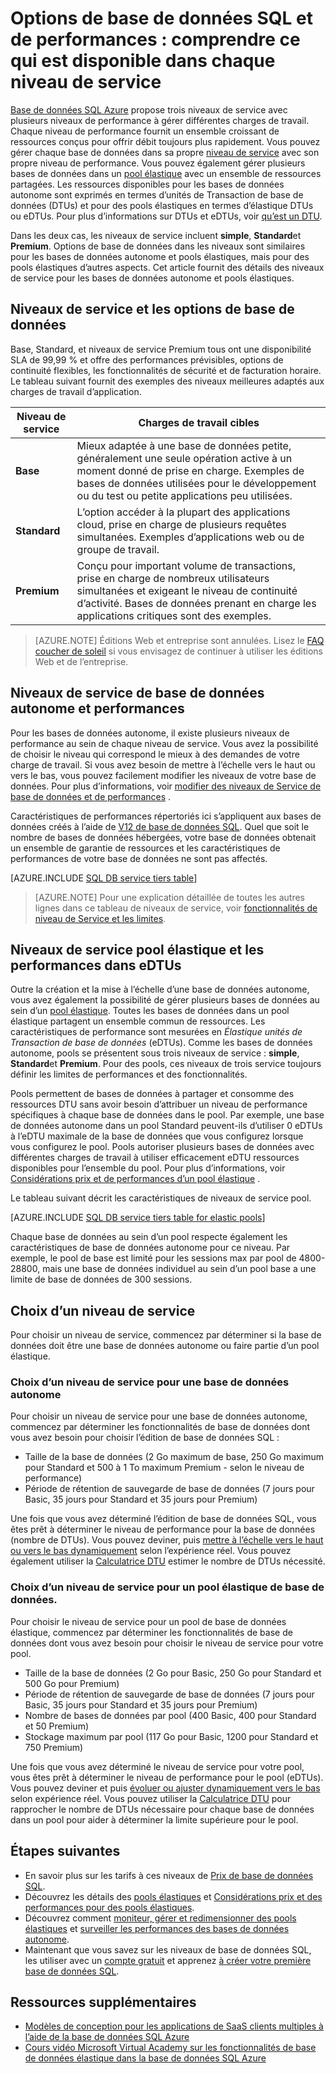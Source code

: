 <properties
    pageTitle="Options et des performances de base de données SQL : niveaux de Service | Microsoft Azure"
    description="Comparez les fonctionnalités de la continuité des performances et entreprise base de données SQL des niveaux de service pour équilibrer les coûts et les capacités mise à l’échelle."
    keywords="options de base de données, les performances de base de données"
    services="sql-database"
    documentationCenter=""
    authors="CarlRabeler"
    manager="jhubbard"
    editor="CarlRabeler"/>

<tags
    ms.service="sql-database"
    ms.devlang="na"
    ms.topic="get-started-article"
    ms.tgt_pltfrm="na"
    ms.workload="data-management"
    ms.date="08/10/2016"
    ms.author="carlrab"/>

# <a name="sql-database-options-and-performance-understand-whats-available-in-each-service-tier"></a>Options de base de données SQL et de performances : comprendre ce qui est disponible dans chaque niveau de service

[Base de données SQL Azure](sql-database-technical-overview.md) propose trois niveaux de service avec plusieurs niveaux de performance à gérer différentes charges de travail. Chaque niveau de performance fournit un ensemble croissant de ressources conçus pour offrir débit toujours plus rapidement. Vous pouvez gérer chaque base de données dans sa propre [niveau de service](sql-database-service-tiers.md#standalone-database-service-tiers-and-performance-levels) avec son propre niveau de performance. Vous pouvez également gérer plusieurs bases de données dans un [pool élastique](sql-database-service-tiers.md#elastic-pool-service-tiers-and-performance-in-edtus) avec un ensemble de ressources partagées. Les ressources disponibles pour les bases de données autonome sont exprimés en termes d’unités de Transaction de base de données (DTUs) et pour des pools élastiques en termes d’élastique DTUs ou eDTUs. Pour plus d’informations sur DTUs et eDTUs, voir [qu’est un DTU](sql-database-what-is-a-dtu.md). 

Dans les deux cas, les niveaux de service incluent **simple**, **Standard**et **Premium**. Options de base de données dans les niveaux sont similaires pour les bases de données autonome et pools élastiques, mais pour des pools élastiques d’autres aspects. Cet article fournit des détails des niveaux de service pour les bases de données autonome et pools élastiques.

## <a name="service-tiers-and-database-options"></a>Niveaux de service et les options de base de données
Base, Standard, et niveaux de service Premium tous ont une disponibilité SLA de 99,99 % et offre des performances prévisibles, options de continuité flexibles, les fonctionnalités de sécurité et de facturation horaire. Le tableau suivant fournit des exemples des niveaux meilleures adaptés aux charges de travail d’application.

| Niveau de service | Charges de travail cibles |
|---|---|
| **Base** | Mieux adaptée à une base de données petite, généralement une seule opération active à un moment donné de prise en charge. Exemples de bases de données utilisées pour le développement ou du test ou petite applications peu utilisées. |
| **Standard** | L’option accéder à la plupart des applications cloud, prise en charge de plusieurs requêtes simultanées. Exemples d’applications web ou de groupe de travail. |
| **Premium** | Conçu pour important volume de transactions, prise en charge de nombreux utilisateurs simultanées et exigeant le niveau de continuité d’activité. Bases de données prenant en charge les applications critiques sont des exemples. |

>[AZURE.NOTE] Éditions Web et entreprise sont annulées. Lisez le [FAQ coucher de soleil](https://azure.microsoft.com/pricing/details/sql-database/web-business/) si vous envisagez de continuer à utiliser les éditions Web et de l’entreprise.

## <a name="standalone-database-service-tiers-and-performance-levels"></a>Niveaux de service de base de données autonome et performances
Pour les bases de données autonome, il existe plusieurs niveaux de performance au sein de chaque niveau de service. Vous avez la possibilité de choisir le niveau qui correspond le mieux à des demandes de votre charge de travail. Si vous avez besoin de mettre à l’échelle vers le haut ou vers le bas, vous pouvez facilement modifier les niveaux de votre base de données. Pour plus d’informations, voir [modifier des niveaux de Service de base de données et de performances](sql-database-scale-up.md) .

Caractéristiques de performances répertoriés ici s’appliquent aux bases de données créés à l’aide de [V12 de base de données SQL](sql-database-v12-whats-new.md). Quel que soit le nombre de bases de données hébergées, votre base de données obtenait un ensemble de garantie de ressources et les caractéristiques de performances de votre base de données ne sont pas affectés.

[AZURE.INCLUDE [SQL DB service tiers table](../../includes/sql-database-service-tiers-table.md)]

>[AZURE.NOTE] Pour une explication détaillée de toutes les autres lignes dans ce tableau de niveaux de service, voir [fonctionnalités de niveau de Service et les limites](sql-database-performance-guidance.md#service-tier-capabilities-and-limits).

## <a name="elastic-pool-service-tiers-and-performance-in-edtus"></a>Niveaux de service pool élastique et les performances dans eDTUs
Outre la création et la mise à l’échelle d’une base de données autonome, vous avez également la possibilité de gérer plusieurs bases de données au sein d’un [pool élastique](sql-database-elastic-pool.md). Toutes les bases de données dans un pool élastique partagent un ensemble commun de ressources. Les caractéristiques de performance sont mesurées en *Élastique unités de Transaction de base de données* (eDTUs). Comme les bases de données autonome, pools se présentent sous trois niveaux de service : **simple**, **Standard**et **Premium**. Pour des pools, ces niveaux de trois service toujours définir les limites de performances et des fonctionnalités.

Pools permettent de bases de données à partager et consomme des ressources DTU sans avoir besoin d’attribuer un niveau de performance spécifiques à chaque base de données dans le pool. Par exemple, une base de données autonome dans un pool Standard peuvent-ils d’utiliser 0 eDTUs à l’eDTU maximale de la base de données que vous configurez lorsque vous configurez le pool. Pools autoriser plusieurs bases de données avec différentes charges de travail à utiliser efficacement eDTU ressources disponibles pour l’ensemble du pool. Pour plus d’informations, voir [Considérations prix et de performances d’un pool élastique](sql-database-elastic-pool-guidance.md) .

Le tableau suivant décrit les caractéristiques de niveaux de service pool.

[AZURE.INCLUDE [SQL DB service tiers table for elastic pools](../../includes/sql-database-service-tiers-table-elastic-db-pools.md)]

Chaque base de données au sein d’un pool respecte également les caractéristiques de base de données autonome pour ce niveau. Par exemple, le pool de base est limité pour les sessions max par pool de 4800-28800, mais une base de données individuel au sein d’un pool base a une limite de base de données de 300 sessions.

## <a name="choosing-a-service-tier"></a>Choix d’un niveau de service

Pour choisir un niveau de service, commencez par déterminer si la base de données doit être une base de données autonome ou faire partie d’un pool élastique. 

### <a name="choosing-a-service-tier-for-a-standalone-database"></a>Choix d’un niveau de service pour une base de données autonome

Pour choisir un niveau de service pour une base de données autonome, commencez par déterminer les fonctionnalités de base de données dont vous avez besoin pour choisir l’édition de base de données SQL :

- Taille de la base de données (2 Go maximum de base, 250 Go maximum pour Standard et 500 à 1 To maximum Premium - selon le niveau de performance)
- Période de rétention de sauvegarde de base de données (7 jours pour Basic, 35 jours pour Standard et 35 jours pour Premium)

Une fois que vous avez déterminé l’édition de base de données SQL, vous êtes prêt à déterminer le niveau de performance pour la base de données (nombre de DTUs). Vous pouvez deviner, puis [mettre à l’échelle vers le haut ou vers le bas dynamiquement](sql-database-scale-up.md) selon l’expérience réel. Vous pouvez également utiliser la [Calculatrice DTU](http://dtucalculator.azurewebsites.net/) estimer le nombre de DTUs nécessité. 

### <a name="choosing-a-service-tier-for-an-elastic-database-pool"></a>Choix d’un niveau de service pour un pool élastique de base de données.

Pour choisir le niveau de service pour un pool de base de données élastique, commencez par déterminer les fonctionnalités de base de données dont vous avez besoin pour choisir le niveau de service pour votre pool.

- Taille de la base de données (2 Go pour Basic, 250 Go pour Standard et 500 Go pour Premium)
- Période de rétention de sauvegarde de base de données (7 jours pour Basic, 35 jours pour Standard et 35 jours pour Premium)
- Nombre de bases de données par pool (400 Basic, 400 pour Standard et 50 Premium)
- Stockage maximum par pool (117 Go pour Basic, 1200 pour Standard et 750 Premium)

Une fois que vous avez déterminé le niveau de service pour votre pool, vous êtes prêt à déterminer le niveau de performance pour le pool (eDTUs). Vous pouvez deviner et puis [évoluer ou ajuster dynamiquement vers le bas](sql-database-elastic-pool-manage-portal.md#change-performance-settings-of-a-pool) selon expérience réel. Vous pouvez utiliser la [Calculatrice DTU](http://dtucalculator.azurewebsites.net/) pour rapprocher le nombre de DTUs nécessaire pour chaque base de données dans un pool pour aider à déterminer la limite supérieure pour le pool.

## <a name="next-steps"></a>Étapes suivantes
- En savoir plus sur les tarifs à ces niveaux de [Prix de base de données SQL](https://azure.microsoft.com/pricing/details/sql-database/).
- Découvrez les détails des [pools élastiques](sql-database-elastic-pool-guidance.md) et [Considérations prix et des performances pour des pools élastiques](sql-database-elastic-pool-guidance.md).
- Découvrez comment [moniteur, gérer et redimensionner des pools élastiques](sql-database-elastic-pool-manage-portal.md) et [surveiller les performances des bases de données autonome](sql-database-single-database-monitor.md).
- Maintenant que vous savez sur les niveaux de base de données SQL, les utiliser avec un [compte gratuit](https://azure.microsoft.com/pricing/free-trial/) et apprenez [à créer votre première base de données SQL](sql-database-get-started.md).

## <a name="additional-resources"></a>Ressources supplémentaires

- [Modèles de conception pour les applications de SaaS clients multiples à l’aide de la base de données SQL Azure](sql-database-design-patterns-multi-tenancy-saas-applications.md)
- [Cours vidéo Microsoft Virtual Academy sur les fonctionnalités de base de données élastique dans la base de données SQL Azure](https://mva.microsoft.com/en-US/training-courses/elastic-database-capabilities-with-azure-sql-db-16554)
